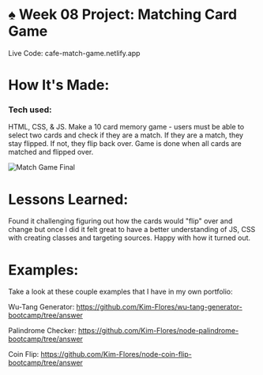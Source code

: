 # ♠️ Week 08 Project: Matching Card Game

Live Code: cafe-match-game.netlify.app

# How It's Made:
### Tech used: 
HTML, CSS, & JS. Make a 10 card memory game - users must be able to select two cards and check if they are a match. If they are a match, they stay flipped. If not, they flip back over. Game is done when all cards are matched and flipped over.


![Match Game Final](matchgame.png)




# Lessons Learned:
Found it challenging figuring out how the cards would "flip" over and change but once I did it felt great to have a better understanding of JS, CSS with creating classes and targeting sources. Happy with how it turned out.

# Examples:

Take a look at these couple examples that I have in my own portfolio:

Wu-Tang Generator: https://github.com/Kim-Flores/wu-tang-generator-bootcamp/tree/answer

Palindrome Checker: https://github.com/Kim-Flores/node-palindrome-bootcamp/tree/answer

Coin Flip: https://github.com/Kim-Flores/node-coin-flip-bootcamp/tree/answer
